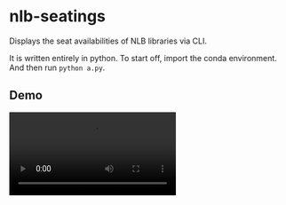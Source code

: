 # nlb-seatings
Displays the seat availabilities of NLB libraries via CLI.

It is written entirely in python. To start off, import the conda environment. And then run `python a.py`.

## Demo
![](demo.mp4)